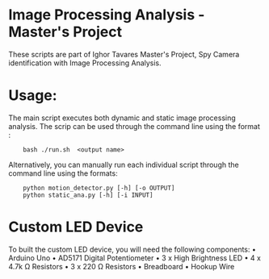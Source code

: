 # Image Processing Analysis - Master's Project
These scripts are part of Ighor Tavares Master's Project, Spy Camera identification with Image Processing Analysis. 

# Usage:

The main script executes both dynamic and static image processing analysis. The scrip can be used through the command line using the format :

		bash ./run.sh  <output name> 

Alternatively, you can manually run each individual script through the command line using the formats:
		
		python motion_detector.py [-h] [-o OUTPUT]
		python static_ana.py [-h] [-i INPUT]

# Custom LED Device
To built the custom LED device, you will need the following components:
• Arduino Uno 
• AD5171 Digital Potentiometer 
• 3 x High Brightness LED 
• 4 x 4.7k Ω Resistors 
• 3 x 220 Ω Resistors 
• Breadboard 
• Hookup Wire
